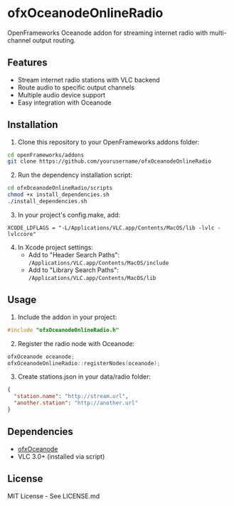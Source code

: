 # ofxOceanodeOnlineRadio

OpenFrameworks Oceanode addon for streaming internet radio with multi-channel output routing.

## Features

- Stream internet radio stations with VLC backend
- Route audio to specific output channels
- Multiple audio device support
- Easy integration with Oceanode

## Installation

1. Clone this repository to your OpenFrameworks addons folder:
```bash
cd openFrameworks/addons
git clone https://github.com/yourusername/ofxOceanodeOnlineRadio
```

2. Run the dependency installation script:
```bash
cd ofxOceanodeOnlineRadio/scripts
chmod +x install_dependencies.sh
./install_dependencies.sh
```

3. In your project's config.make, add:
```make
XCODE_LDFLAGS = "-L/Applications/VLC.app/Contents/MacOS/lib -lvlc -lvlccore"
```

4. In Xcode project settings:
   - Add to "Header Search Paths": `/Applications/VLC.app/Contents/MacOS/include`
   - Add to "Library Search Paths": `/Applications/VLC.app/Contents/MacOS/lib`

## Usage

1. Include the addon in your project:
```cpp
#include "ofxOceanodeOnlineRadio.h"
```

2. Register the radio node with Oceanode:
```cpp
ofxOceanode oceanode;
ofxOceanodeOnlineRadio::registerNodes(oceanode);
```

3. Create stations.json in your data/radio folder:
```json
{
  "station.name": "http://stream.url",
  "another.station": "http://another.url"
}
```

## Dependencies

- [ofxOceanode](https://github.com/PlaymodesStudio/ofxOceanode)
- VLC 3.0+ (installed via script)

## License

MIT License - See LICENSE.md
